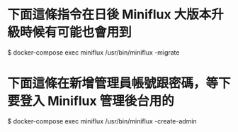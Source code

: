 # 下面這條指令在日後 Miniflux 大版本升級時候有可能也會用到
$ docker-compose exec miniflux /usr/bin/miniflux -migrate
# 下面這條在新增管理員帳號跟密碼，等下要登入 Miniflux 管理後台用的
$ docker-compose exec miniflux /usr/bin/miniflux -create-admin

